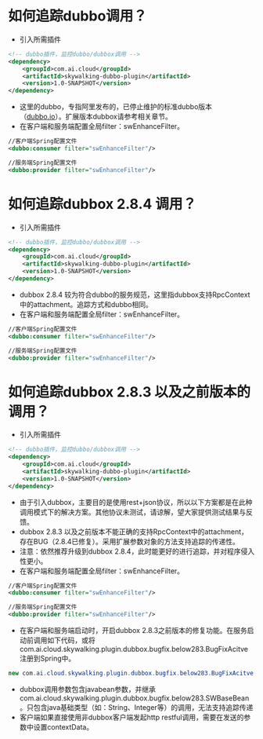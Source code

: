 # 如何追踪dubbo调用？
- 引入所需插件
```xml
<!-- dubbo插件，监控dubbo/dubbox调用 -->
<dependency>
    <groupId>com.ai.cloud</groupId>
    <artifactId>skywalking-dubbo-plugin</artifactId>
    <version>1.0-SNAPSHOT</version>
</dependency>
```
- 这里的dubbo，专指阿里发布的，已停止维护的标准dubbo版本（[dubbo.io](http://dubbo.io/)）。扩展版本dubbox请参考相关章节。
- 在客户端和服务端配置全局filter：swEnhanceFilter。
```xml
//客户端Spring配置文件
<dubbo:consumer filter="swEnhanceFilter"/>

//服务端Spring配置文件
<dubbo:provider filter="swEnhanceFilter"/>
```

# 如何追踪dubbox 2.8.4 调用？ 
- 引入所需插件
```xml
<!-- dubbo插件，监控dubbo/dubbox调用 -->
<dependency>
    <groupId>com.ai.cloud</groupId>
    <artifactId>skywalking-dubbo-plugin</artifactId>
    <version>1.0-SNAPSHOT</version>
</dependency>
```
- dubbox 2.8.4 较为符合dubbo的服务规范，这里指dubbox支持RpcContext中的attachment。追踪方式和dubbo相同。
- 在客户端和服务端配置全局filter：swEnhanceFilter。
```xml
//客户端Spring配置文件
<dubbo:consumer filter="swEnhanceFilter"/>

//服务端Spring配置文件
<dubbo:provider filter="swEnhanceFilter"/>
```

# 如何追踪dubbox 2.8.3 以及之前版本的调用？ 
- 引入所需插件
```xml
<!-- dubbo插件，监控dubbo/dubbox调用 -->
<dependency>
    <groupId>com.ai.cloud</groupId>
    <artifactId>skywalking-dubbo-plugin</artifactId>
    <version>1.0-SNAPSHOT</version>
</dependency>
```
- 由于引入dubbox，主要目的是使用rest+json协议，所以以下方案都是在此种调用模式下的解决方案。其他协议未测试，请谅解，望大家提供测试结果与反馈。
- dubbox 2.8.3 以及之前版本不能正确的支持RpcContext中的attachment，存在BUG（2.8.4已修复）。采用扩展参数对象的方法支持追踪的传递性。
- 注意：依然推荐升级到dubbox 2.8.4，此时能更好的进行追踪，并对程序侵入性更小。
- 在客户端和服务端配置全局filter：swEnhanceFilter。
```xml
//客户端Spring配置文件
<dubbo:consumer filter="swEnhanceFilter"/>

//服务端Spring配置文件
<dubbo:provider filter="swEnhanceFilter"/>
```
- 在客户端和服务端启动时，开启dubbox 2.8.3之前版本的修复功能。在服务启动前调用如下代码，或将com.ai.cloud.skywalking.plugin.dubbox.bugfix.below283.BugFixAcitve注册到Spring中。
```java
new com.ai.cloud.skywalking.plugin.dubbox.bugfix.below283.BugFixAcitve();
```
- dubbox调用参数包含javabean参数，并继承com.ai.cloud.skywalking.plugin.dubbox.bugfix.below283.SWBaseBean。只包含java基础类型（如：String、Integer等）的调用，无法支持追踪传递
- 客户端如果直接使用非dubbox客户端发起http restful调用，需要在发送的参数中设置contextData。
